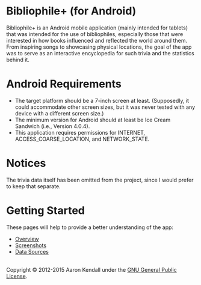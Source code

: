 # Bibliophile+ (for Android)
Bibliophile+ is an Android mobile application (mainly intended for tablets) that was intended for the use of bibliophiles, 
especially those that were interested in how books influenced and reflected the world around them.  From inspiring songs to
showcasing physical locations, the goal of the app was to serve as an interactive encyclopedia for such trivia and the 
statistics behind it.

# Android Requirements
* The target platform should be a 7-inch screen at least.  (Supposedly, it could accommodate other screen sizes, but it 
was never tested with any device with a different screen size.)
* The minimum version for Android should at least be Ice Cream Sandwich (i.e., Version 4.0.4).
* This application requires permissions for INTERNET, ACCESS_COARSE_LOCATION, and NETWORK_STATE.

# Notices
The trivia data itself has been omitted from the project, since I would prefer to keep that separate.

# Getting Started
These pages will help to provide a better understanding of the app:
* <a target="_blank" href="https://github.com/jaerith/BibliophilePlus_Android/wiki/Overview">Overview</a>
* <a target="_blank" href="https://github.com/jaerith/BibliophilePlus_Android/tree/master/screenshots">Screenshots</a>
* <a target="_blank" href="https://github.com/jaerith/BibliophilePlus_Android/wiki/Data-Sources">Data Sources</a>

<br/>
Copyright © 2012-2015 Aaron Kendall under the <a target="_blank" href="https://github.com/jaerith/BibliophilePlus_Android/blob/master/LICENSE">GNU General Public License</a>.
